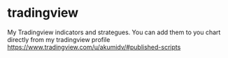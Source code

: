 # tradingview
My Tradingview indicators and strategues. You can add them to you chart directly from my tradingview profile https://www.tradingview.com/u/akumidv/#published-scripts
